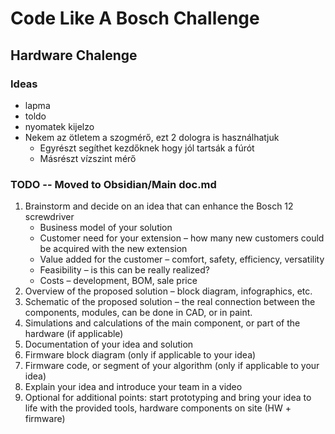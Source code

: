 # Code Like A Bosch Challenge
## Hardware Chalenge
### Ideas
- lapma
- toldo
- nyomatek kijelzo
- Nekem az ötletem a szogmérő, ezt 2 dologra is használhatjuk
    - Egyrészt segíthet kezdőknek hogy jól tartsák a fúrót
    - Másrészt vízszint mérő

### TODO -- Moved to Obsidian/Main doc.md

1. Brainstorm and decide on an idea that can enhance the Bosch 12 screwdriver
    - Business model of your solution
    - Customer need for your extension – how many new customers could be acquired with the new extension
    - Value added for the customer – comfort, safety, efficiency, versatility
    - Feasibility – is this can be really realized?
    - Costs – development, BOM, sale price
2. Overview of the proposed solution – block diagram, infographics, etc.
3. Schematic of the proposed solution – the real connection between the components, modules, can be done in CAD, or in paint.
4. Simulations and calculations of the main component, or part of the hardware (if applicable)
5. Documentation of your idea and solution
6. Firmware block diagram (only if applicable to your idea)
7. Firmware code, or segment of your algorithm (only if applicable to your idea)
8. Explain your idea and introduce your team in a video
9. Optional for additional points: start prototyping and bring your idea to life with the provided tools, hardware components on site (HW + firmware)
